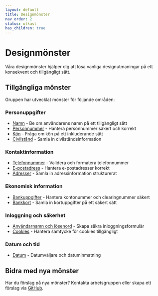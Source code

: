 ```yaml
---
layout: default
title: Designmönster
nav_order: 2
status: utkast
has_children: true
---
```


# Designmönster

Våra designmönster hjälper dig att lösa vanliga designutmaningar på ett konsekvent och tillgängligt sätt.

## Tillgängliga mönster

Gruppen har utvecklat mönster för följande områden:

### Personuppgifter

- [Namn](namn) - Be om användarens namn på ett tillgängligt sätt
- [Personnummer](personnummer) - Hantera personnummer säkert och korrekt
- [Kön](kon) - Fråga om kön på ett inkluderande sätt
- [Civilstånd](civilstand) - Samla in civilståndsinformation

### Kontaktinformation

- [Telefonnummer](telefonnummer) - Validera och formatera telefonnummer
- [E-postadress](epostadress) - Hantera e-postadresser korrekt
- [Adresser](adresser) - Samla in adressinformation strukturerat

### Ekonomisk information

- [Bankuppgifter](bankuppgifter) - Hantera kontonummer och clearingnummer säkert
- [Bankkort](bankkort) - Samla in kortuppgifter på ett säkert sätt

### Inloggning och säkerhet

- [Användarnamn och lösenord](anvandarnamn-losenord) - Skapa säkra inloggningsformulär
- [Cookies](cookies) - Hantera samtycke för cookies tillgängligt

### Datum och tid

- [Datum](datum) - Datumväljare och datuminmatning

## Bidra med nya mönster

Har du förslag på nya mönster? Kontakta arbetsgruppen eller skapa ett förslag via [GitHub](https://github.com/pattespatte/design-patterns-test/issues).
